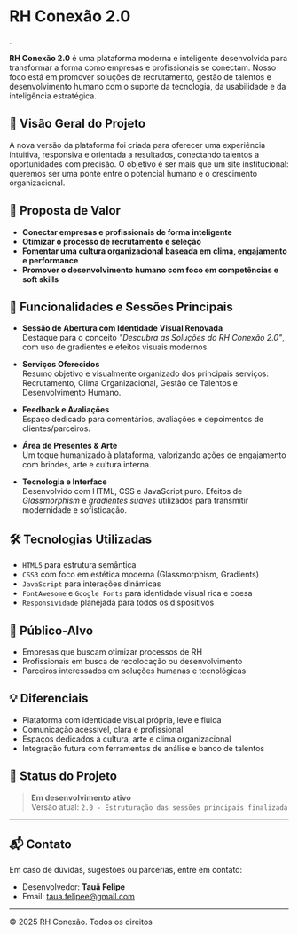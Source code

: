 # RH Conexão 2.0
.

**RH Conexão 2.0** é uma plataforma moderna e inteligente desenvolvida para transformar a forma como empresas e profissionais se conectam. Nosso foco está em promover soluções de recrutamento, gestão de talentos e desenvolvimento humano com o suporte da tecnologia, da usabilidade e da inteligência estratégica.

## 🚀 Visão Geral do Projeto

A nova versão da plataforma foi criada para oferecer uma experiência intuitiva, responsiva e orientada a resultados, conectando talentos a oportunidades com precisão. O objetivo é ser mais que um site institucional: queremos ser uma ponte entre o potencial humano e o crescimento organizacional.

## 🧠 Proposta de Valor

- **Conectar empresas e profissionais de forma inteligente**
- **Otimizar o processo de recrutamento e seleção**
- **Fomentar uma cultura organizacional baseada em clima, engajamento e performance**
- **Promover o desenvolvimento humano com foco em competências e soft skills**

## 🎯 Funcionalidades e Sessões Principais

- **Sessão de Abertura com Identidade Visual Renovada**  
  Destaque para o conceito *"Descubra as Soluções do RH Conexão 2.0"*, com uso de gradientes e efeitos visuais modernos.

- **Serviços Oferecidos**  
  Resumo objetivo e visualmente organizado dos principais serviços: Recrutamento, Clima Organizacional, Gestão de Talentos e Desenvolvimento Humano.

- **Feedback e Avaliações**  
  Espaço dedicado para comentários, avaliações e depoimentos de clientes/parceiros.

- **Área de Presentes & Arte**  
  Um toque humanizado à plataforma, valorizando ações de engajamento com brindes, arte e cultura interna.

- **Tecnologia e Interface**  
  Desenvolvido com HTML, CSS e JavaScript puro. Efeitos de *Glassmorphism* e *gradientes suaves* utilizados para transmitir modernidade e sofisticação.

## 🛠️ Tecnologias Utilizadas

- `HTML5` para estrutura semântica
- `CSS3` com foco em estética moderna (Glassmorphism, Gradients)
- `JavaScript` para interações dinâmicas
- `FontAwesome` e `Google Fonts` para identidade visual rica e coesa
- `Responsividade` planejada para todos os dispositivos

## 🎯 Público-Alvo

- Empresas que buscam otimizar processos de RH
- Profissionais em busca de recolocação ou desenvolvimento
- Parceiros interessados em soluções humanas e tecnológicas

## 💡 Diferenciais

- Plataforma com identidade visual própria, leve e fluida
- Comunicação acessível, clara e profissional
- Espaços dedicados à cultura, arte e clima organizacional
- Integração futura com ferramentas de análise e banco de talentos

## 📌 Status do Projeto

> **Em desenvolvimento ativo**  
> Versão atual: `2.0 - Estruturação das sessões principais finalizada`

---

## 📬 Contato

Em caso de dúvidas, sugestões ou parcerias, entre em contato:

- Desenvolvedor: **Tauã Felipe**
- Email: [taua.felipee@gmail.com](mailto:taua.felipee@gmail.com)

---

© 2025 RH Conexão. Todos os direitos
